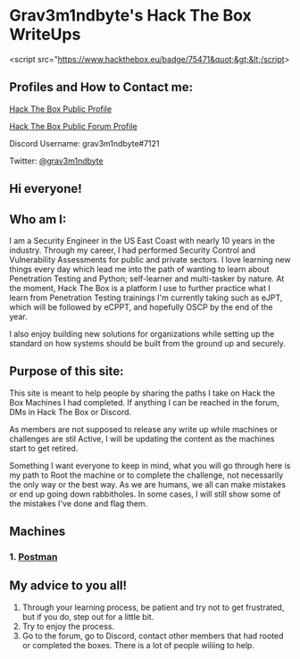 # Grav3m1ndbyte's Hack The Box WriteUps


&lt;script src=&quot;https://www.hackthebox.eu/badge/75471&quot;&gt;&lt;/script&gt;



## Profiles and How to Contact me:
  [Hack The Box Public Profile](https://www.hackthebox.eu/profile/75471)
  
  [Hack The Box Public Forum Profile](https://forum.hackthebox.eu/profile/grav3m1ndbyte)
  
  Discord Username: grav3m1ndbyte#7121
  
  Twitter: [@grav3m1ndbyte](https://twitter.com/grav3m1ndbyte)




## Hi everyone!



## Who am I:

  I am a Security Engineer in the US East Coast with nearly 10 years in the industry. Through my career, I had performed Security Control and Vulnerability Assessments for public and private sectors. I love learning new things every day which lead me into the path of wanting to learn about Penetration Testing and Python; self-learner and multi-tasker by nature. At the moment, Hack The Box is a platform I use to further practice what I learn from Penetration Testing trainings I'm currently taking such as eJPT, which will be followed by eCPPT, and hopefully OSCP by the end of the year.

  I also enjoy building new solutions for organizations while setting up the standard on how systems should be built from the ground up and securely.




## Purpose of this site:

  This site is meant to help people by sharing the paths I take on Hack the Box Machines I had completed. If anything I can be reached in the forum, DMs in Hack The Box or Discord. 

  As members are not supposed to release any write up while machines or challenges are stil Active, I will be updating the content as the machines start to get retired.

  Something I want everyone to keep in mind, what you will go through here is my path to Root the machine or to complete the challenge, not necessarily the only way or the best way. As we are humans, we all can make mistakes or end up going down rabbitholes. In some cases, I will still show some of the mistakes I've done and flag them.




##  Machines
### 1. [Postman](/Postman/postman.md)




## My advice to you all!

1. Through your learning process, be patient and try not to get frustrated, but if you do, step out for a little bit.
2. Try to enjoy the process.
3. Go to the forum, go to Discord, contact other members that had rooted or completed the boxes. There is a lot of people wiliing to help.
